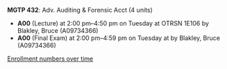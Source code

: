 **MGTP 432**: Adv. Auditing & Forensic Acct (4 units)

- **A00** (Lecture) at 2:00 pm–4:50 pm on Tuesday at OTRSN 1E106 by Blakley, Bruce (A09734366)
- **A00** (Final Exam) at 2:00 pm–4:59 pm on Tuesday at   by Blakley, Bruce (A09734366)

[Enrollment numbers over time](./MGTP432.tsv)

